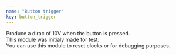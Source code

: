 ```yaml
---
name: "Button trigger"
key: button_trigger
---
```

Produce a dirac of 10V when the button is pressed.  
This module was initialy made for test.  
You can use this module to reset clocks or for debugging purposes.
